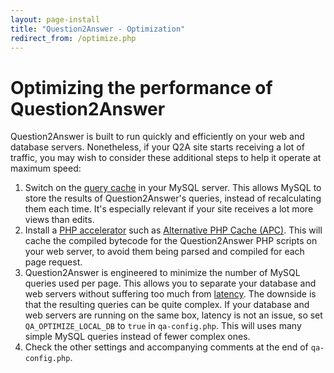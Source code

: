 ```yaml
---
layout: page-install
title: "Question2Answer - Optimization"
redirect_from: /optimize.php
---
```


# Optimizing the performance of Question2Answer

Question2Answer is built to run quickly and efficiently on your web and database servers. Nonetheless, if your Q2A site starts receiving a lot of traffic, you may wish to consider these additional steps to help it operate at maximum speed:

1.  Switch on the [query cache](http://dev.mysql.com/doc/refman/5.1/en/query-cache.html) in your MySQL server. This allows MySQL to store the results of Question2Answer's queries, instead of recalculating them each time. It's especially relevant if your site receives a lot more views than edits.
2.  Install a [PHP accelerator](http://en.wikipedia.org/wiki/PHP_accelerator) such as [Alternative PHP Cache (APC)](http://pecl.php.net/package/APC). This will cache the compiled bytecode for the Question2Answer PHP scripts on your web server, to avoid them being parsed and compiled for each page request.
3.  Question2Answer is engineered to minimize the number of MySQL queries used per page. This allows you to separate your database and web servers without suffering too much from [latency](http://en.wikipedia.org/wiki/Latency_(engineering)). The downside is that the resulting queries can be quite complex. If your database and web servers are running on the same box, latency is not an issue, so set `QA_OPTIMIZE_LOCAL_DB` to `true` in `qa-config.php`. This will uses many simple MySQL queries instead of fewer complex ones.
4.  Check the other settings and accompanying comments at the end of `qa-config.php`.

